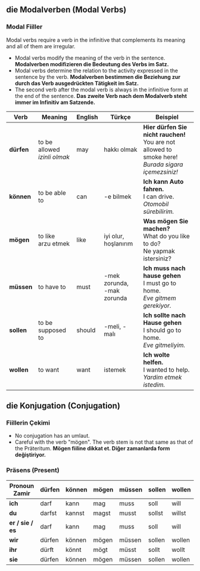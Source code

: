 ## die Modalverben (Modal Verbs)
### Modal Fiiller

Modal verbs require a verb in the infinitive that complements its meaning and all of them are irregular.

- Modal verbs modify the meaning of the verb in the sentence.
  **Modalverben modifizieren die Bedeutung des Verbs im Satz.**
- Modal verbs determine the relation to the activity expressed in the sentence by the verb.
  **Modalverben bestimmen die Beziehung zur durch das Verb ausgedrückten Tätigkeit im Satz.**
- The second verb after the modal verb is always in the infinitive form at the end of the sentence.
  **Das zweite Verb nach dem Modalverb steht immer im Infinitiv am Satzende.**


Verb | Meaning | English | Türkçe | Beispiel
--- | --- | --- | --- | ---
**dürfen** | to be allowed<br >_izinli olmak_  | may | hakkı olmak | **Hier dürfen Sie nicht rauchen!**<br>You are not allowed to smoke here!<br>_Burada sigara içemezsiniz!_
**können** | to be able to | can | -e bilmek | **Ich kann Auto fahren.**<br>I can drive.<br>_Otomobil sürebilirim._
**mögen** | to like<br />arzu etmek | like | iyi olur, hoşlanırım | **Was mögen Sie machen?**<br>What do you like to do?<br>Ne yapmak istersiniz?
**müssen** | to have to | must | -mek zorunda,<br>-mak zorunda | **Ich muss nach hause gehen**<br />I must go to home.<br>_Eve gitmem gerekiyor._
**sollen** | to be supposed to | should | -meli, -malı | **Ich sollte nach Hause gehen**<br>I should go to home.<br>_Eve gitmeliyim._
**wollen** | to want | want | istemek | **Ich wolte helfen.**<br>I wanted to help.<br>_Yardim etmek istedim._

## die Konjugation (Conjugation)
### Fiillerin Çekimi
 - No conjugation has an umlaut.
 - Careful with the verb "mögen". The verb stem is not that same as that of the Präteritum.
   **Mögen fiiline dikkat et. Diğer zamanlarda form değiştiriyor.**

### Präsens (Present)

Pronoun <br> Zamir | dürfen | können | mögen | müssen | sollen | wollen
--- | --- | --- | --- | --- | --- | ---
**ich** | darf | kann | mag | muss | soll | will
**du** | darfst | kannst | magst | musst | sollst | willst
**er / sie / es** | darf | kann | mag | muss | soll | will
**wir** | dürfen | können | mögen | müssen | sollen | wollen
**ihr** | dürft | könnt | mögt | müsst | sollt | wollt
**sie** | dürfen | können | mögen | müssen | sollen | wollen

